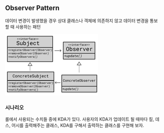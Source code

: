 ## Observer Pattern

데이터 변경이 발생했을 경우 상대 클래스나 객체에 의존하지 않고
데이터 변경을 통보할 때 사용하는 패턴

![observer](observer.png)

### 시나리오

롤에서 사용되는 수치들 중에 KDA가 있다.
사용자의 KDA가 업데이트 될 때마다
킬, 데스, 어시를 출력해주는 클래스,
KDA를 구해서 출력하는 클래스를 구현해 보자. 
